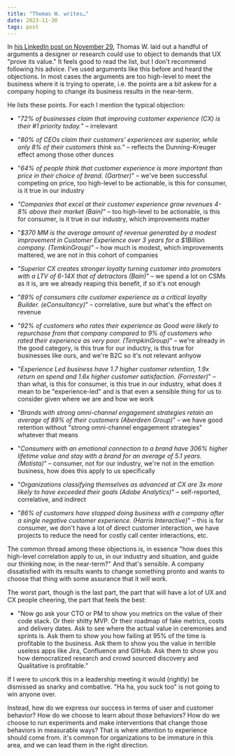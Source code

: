 ```yaml
---
title: "Thomas W. writes…"
date: 2023-11-30
tags: post
---
```


In [his LinkedIn post on November 29](https://www.linkedin.com/posts/thomasianwilson_next-time-someone-questions-you-as-a-researcher-activity-7136002995019780096-z-0W/), Thomas W. laid out a handful of arguments a designer or research could use to object to demands that UX "prove its value." It feels good to read the list, but I don't recommend following his advice. I've used arguments like this before and heard the objections. In most cases the arguments are too high-level to meet the business where it is trying to operate, i.e. the points are a bit askew for a company hoping to change its business results in the near-term.

He lists these points. For each I mention the typical objection:

- "_72% of businesses claim that improving customer experience (CX) is their #1 priority today._" – irrelevant

- "_80% of CEOs claim their customers’ experiences are superior, while only 8% of their customers think so._" – reflects the Dunning-Kreuger effect among those other dunces

- "_64% of people think that customer experience is more important than price in their choice of brand. (Gartner)_" – we've been successful competing on price, too high-level to be actionable, is this for consumer, is it true in our industry

- _"Companies that excel at their customer experience grow revenues 4-8% above their market (Bain)_" – too high-level to be actionable, is this for consumer, is it true in our industry, which improvements matter

- "_$370 MM is the average amount of revenue generated by a modest improvement in Customer Experience over 3 years for a $1Billion company. (TemkinGroup)_" – how much is modest, which improvements mattered, we are not in this cohort of companies

- "_Superior CX creates stronger loyalty turning customer into promoters with a LTV of 6-14X that of detractors (Bain)_" – we spend a lot on CSMs as it is, are we already reaping this benefit, if so it's not enough

- "_89% of consumers cite customer experience as a critical loyalty Builder. (eConsultancy)_" – correlative, sure but what's the effect on revenue

- "_92% of customers who rates their experience as Good were likely to repurchase from that company compared to 9% of customers who rated their experience as very poor. (TempkinGroup)_" – we're already in the good category, is this true for our inductry, is this true for businesses like ours, and we're B2C so it's not relevant anhyow

- "_Experience Led business have 1.7 higher customer retention, 1.9x return on spend and 1.6x higher customer satisfaction. (Forrester)_" – than what, is this for consumer, is this true in our industry, what does it mean to be "experience-led" and is that even a sensible thing for us to consider given where we are and how we work

- "_Brands with strong omni-channel engagement strategies retain an average of 89% of their customers (Aberdeen Group)_" – we have good retention without "strong omni-channel engagement strategies" whatever that means

- "_Consumers with an emotional connection to a brand have 306% higher lifetime value and stay with a brand for an average of 5.1 years. (Motista)_" – consumer, not for our industry, we're not in the emotion business, how does this apply to us specifically

- "_Organizations classifying themselves as advanced at CX are 3x more likely to have exceeded their goals (Adobe Analytics)_" – self-reported, correlative, and indirect

- "_86% of customers have stopped doing business with a company after a single negative customer experience. (Harris Interactive)_" – this is for consumer, we don't have a lot of direct customer interaction, we have projects to reduce the need for costly call center interactions, etc.

The common thread among these objections is, in essence "how does this high-level correlation apply to us, in our industry and situation, and guide our thinking now, in the near-term?" And that's sensible. A company dissatisfied with its results wants to change something pronto and wants to choose that thing with some assurance that it will work.

The worst part, though is the last part, the part that will have a lot of UX and CX people cheering, the part that feels the best:

- "Now go ask your CTO or PM to show you metrics on the value of their code stack. Or their shitty MVP. Or their roadmap of fake metrics, costs and delivery dates. Ask to see where the actual value in ceremonies and sprints is. Ask them to show you how failing at 95% of the time is profitable to the business. Ask them to show you the value in terrible useless apps like Jira, Confluence and GitHub. Ask them to show you how democratized research and crowd sourced discovery and Qualitative is profitable."

If I were to uncork this in a leadership meeting it would (rightly) be dismissed as snarky and combative. "Ha ha, you suck too" is not going to win anyone over.

Instead, how do we express our success in terms of user and customer behavior? How do we choose to learn about those behaviors? How do we choose to run experiments and make interventions that change those behaviors in measurable ways? That is where attention to experience should come from. it's common for organizations to be immature in this area, and we can lead them in the right direction.
